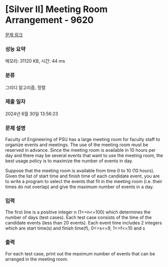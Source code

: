 # [Silver II] Meeting Room Arrangement - 9620 

[문제 링크](https://www.acmicpc.net/problem/9620) 

### 성능 요약

메모리: 31120 KB, 시간: 44 ms

### 분류

그리디 알고리즘, 정렬

### 제출 일자

2024년 6월 30일 13:56:23

### 문제 설명

<p>Faculty of Engineering of PSU has a large meeting room for faculty staff to organize events and meetings. The use of the meeting room must be reserved in advance. Since the meeting room is available in 10 hours per day and there may be several events that want to use the meeting room, the best usage policy is to maximize the number of events in day. </p>

<p>Suppose that the meeting room is available from time 0 to 10 (10 hours). Given the list of start time and finish time of each candidate event, you are to write a program to select the events that fit in the meeting room (i.e. their times do not overlap) and give the maximum number of events in a day. </p>

### 입력 

 <p>The first line is a positive integer n (1<=n<=100) which determines the number of days (test cases). Each test case consists of the time of the candidate events (less than 20 events). Each event time includes 2 integers which are start time(s) and finish time(f), 0<=s<=9, 1<=f<=10 and s <f . The line containing 0 0 indicates the end of each test case. Note that an event must use at least 1 hour. </p>

### 출력 

 <p>For each test case, print out the maximum number of events that can be arranged in the meeting room.</p>

